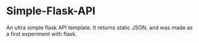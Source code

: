 # Simple-Flask-API
 An ultra simple flask API template. It returns static JSON, and was made as a first experiment with flask.
